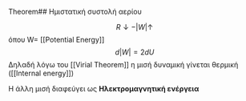 Theorem## Ημιστατική συστολή αερίου

$$R\downarrow - |W| \uparrow $$ 
όπου W= [[Potential Energy]]
$$d|W|=2dU$$
Δηλαδή λόγω του [[Virial Theorem]] η μισή δυναμική γίνεται θερμική ([[Internal energy]])

Η άλλη μισή διαφεύγει ως **Ηλεκτρομαγνητική ενέργεια**